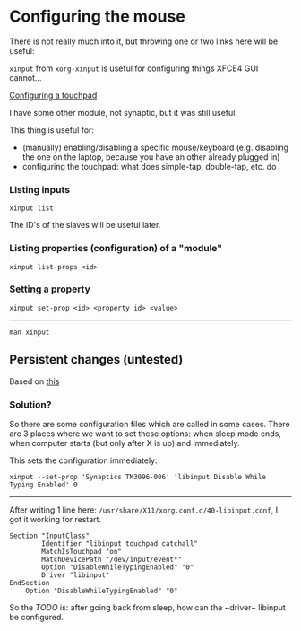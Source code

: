 # Configuring the mouse

There is not really much into it, but throwing one or two links here will be useful:

`xinput` from `xorg-xinput` is useful for configuring things XFCE4 GUI cannot...

[Configuring a touchpad](https://wiki.archlinux.org/index.php/Touchpad_Synaptics)

I have some other module, not synaptic, but it was still useful.

This thing is useful for:

 - (manually) enabling/disabling a specific mouse/keyboard (e.g. disabling the one on the laptop, because you have an other already plugged in)
 - configuring the touchpad: what does simple-tap, double-tap, etc. do

### Listing inputs

`xinput list`

The ID's of the slaves will be useful later.

### Listing properties (configuration) of a "module"

`xinput list-props <id>`

### Setting a property

`xinput set-prop <id> <property id> <value>`

---

`man xinput`

## Persistent changes (untested)

Based on [this](https://askubuntu.com/questions/20298/how-to-make-xinput-settings-persist-after-devices-are-unplugged-replugged-and)

### Solution?

So there are some configuration files which are called in some cases. There are 3 places where we want to set these options: when sleep mode ends, when computer starts (but only after X is up) and immediately.

This sets the configuration immediately:

`xinput --set-prop 'Synaptics TM3096-006' 'libinput Disable While Typing Enabled' 0`

---

After writing 1 line here: `/usr/share/X11/xorg.conf.d/40-libinput.conf`, I got it working for restart.

```
Section "InputClass"
        Identifier "libinput touchpad catchall"
        MatchIsTouchpad "on"
        MatchDevicePath "/dev/input/event*"
        Option "DisableWhileTypingEnabled" "0"
        Driver "libinput"
EndSection
    Option "DisableWhileTypingEnabled" "0"
```

So the *TODO* is: after going back from sleep, how can the ~driver~ libinput be configured.
